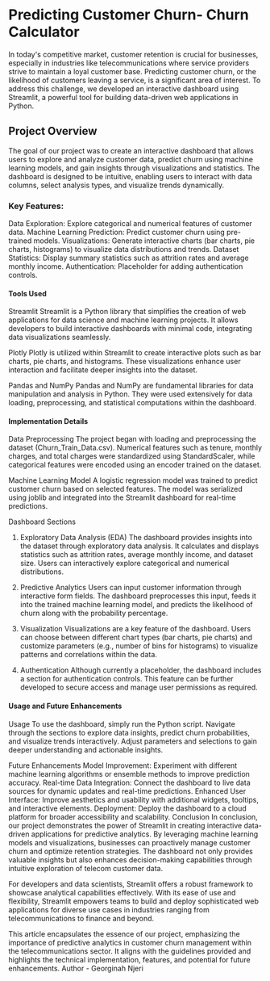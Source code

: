 # Predicting Customer Churn- Churn Calculator
In today's competitive market, customer retention is crucial for businesses, especially in industries like telecommunications where service providers strive to maintain a loyal customer base. Predicting customer churn, or the likelihood of customers leaving a service, is a significant area of interest. To address this challenge, we developed an interactive dashboard using Streamlit, a powerful tool for building data-driven web applications in Python.

## Project Overview
The goal of our project was to create an interactive dashboard that allows users to explore and analyze customer data, predict churn using machine learning models, and gain insights through visualizations and statistics. The dashboard is designed to be intuitive, enabling users to interact with data columns, select analysis types, and visualize trends dynamically.

### Key Features:
Data Exploration: Explore categorical and numerical features of customer data.
Machine Learning Prediction: Predict customer churn using pre-trained models.
Visualizations: Generate interactive charts (bar charts, pie charts, histograms) to visualize data distributions and trends.
Dataset Statistics: Display summary statistics such as attrition rates and average monthly income.
Authentication: Placeholder for adding authentication controls.

#### Tools Used
Streamlit
Streamlit is a Python library that simplifies the creation of web applications for data science and machine learning projects. It allows developers to build interactive dashboards with minimal code, integrating data visualizations seamlessly.

Plotly
Plotly is utilized within Streamlit to create interactive plots such as bar charts, pie charts, and histograms. These visualizations enhance user interaction and facilitate deeper insights into the dataset.

Pandas and NumPy
Pandas and NumPy are fundamental libraries for data manipulation and analysis in Python. They were used extensively for data loading, preprocessing, and statistical computations within the dashboard.

#### Implementation Details
Data Preprocessing
The project began with loading and preprocessing the dataset (Churn_Train_Data.csv). Numerical features such as tenure, monthly charges, and total charges were standardized using StandardScaler, while categorical features were encoded using an encoder trained on the dataset.

Machine Learning Model
A logistic regression model was trained to predict customer churn based on selected features. The model was serialized using joblib and integrated into the Streamlit dashboard for real-time predictions.

Dashboard Sections
1. Exploratory Data Analysis (EDA)
The dashboard provides insights into the dataset through exploratory data analysis. It calculates and displays statistics such as attrition rates, average monthly income, and dataset size. Users can interactively explore categorical and numerical distributions.

2. Predictive Analytics
Users can input customer information through interactive form fields. The dashboard preprocesses this input, feeds it into the trained machine learning model, and predicts the likelihood of churn along with the probability percentage.

3. Visualization
Visualizations are a key feature of the dashboard. Users can choose between different chart types (bar charts, pie charts) and customize parameters (e.g., number of bins for histograms) to visualize patterns and correlations within the data.

4. Authentication
Although currently a placeholder, the dashboard includes a section for authentication controls. This feature can be further developed to secure access and manage user permissions as required.

#### Usage and Future Enhancements
Usage
To use the dashboard, simply run the Python script. Navigate through the sections to explore data insights, predict churn probabilities, and visualize trends interactively. Adjust parameters and selections to gain deeper understanding and actionable insights.

Future Enhancements
Model Improvement: Experiment with different machine learning algorithms or ensemble methods to improve prediction accuracy.
Real-time Data Integration: Connect the dashboard to live data sources for dynamic updates and real-time predictions.
Enhanced User Interface: Improve aesthetics and usability with additional widgets, tooltips, and interactive elements.
Deployment: Deploy the dashboard to a cloud platform for broader accessibility and scalability.
Conclusion
In conclusion, our project demonstrates the power of Streamlit in creating interactive data-driven applications for predictive analytics. By leveraging machine learning models and visualizations, businesses can proactively manage customer churn and optimize retention strategies. The dashboard not only provides valuable insights but also enhances decision-making capabilities through intuitive exploration of telecom customer data.

For developers and data scientists, Streamlit offers a robust framework to showcase analytical capabilities effectively. With its ease of use and flexibility, Streamlit empowers teams to build and deploy sophisticated web applications for diverse use cases in industries ranging from telecommunications to finance and beyond.

This article encapsulates the essence of our project, emphasizing the importance of predictive analytics in customer churn management within the telecommunications sector. It aligns with the guidelines provided and highlights the technical implementation, features, and potential for future enhancements.
Author - Georginah Njeri 